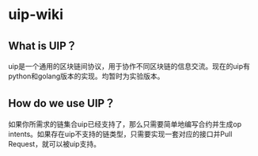 # uip-wiki

## What is UIP？

uip是一个通用的区块链间协议，用于协作不同区块链的信息交流。现在的uip有python和golang版本的实现。均暂时为实验版本。

## How do we use UIP？

如果你所需求的链集合uip已经支持了，那么只需要简单地编写合约并生成op intents。如果存在uip不支持的链类型，只需要实现一套对应的接口并Pull Request，就可以被uip支持。

















